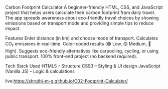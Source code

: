 Carbon Footprint Calculator
  A beginner-friendly HTML, CSS, and JavaScript project that helps users calculate their carbon footprint from daily travel. The app spreads awareness about eco-friendly travel choices by showing emissions based on   transport mode and providing simple tips to reduce impact.

Features
  Enter distance (in km) and choose mode of transport.
  Calculates CO₂ emissions in real-time.
  Color-coded results (🟢 Low, 🟡 Medium, 🔴 High).
  Suggests eco-friendly alternatives like carpooling, cycling, or using public transport.
  100% front-end project (no backend required).

Tech Stack Used
  HTML5 – Structure
  CSS3 – Styling & UI design
  JavaScript (Vanilla JS) – Logic & calculations


  live:https://shruthi-m-g.github.io/C02-Footprint-Calculater/
